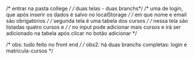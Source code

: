 /* entrar na pasta college */
/* duas telas - duas branchs*/
/* uma de login, que após inserir os dados é salvo no localStorage */
/* em que nome e email são obrigatórios */
/* segunda tela é uma tabela dos cursos */
/* nessa tela são listadas quatro cursos e */ 
/* no input pode adicionar mais cursos e irá ser adicionado na tabela após clicar no botão adicionar */

/* obs: tudo feito no front end */
/* obs2: há duas branchs completas: login e matricula-cursos */

